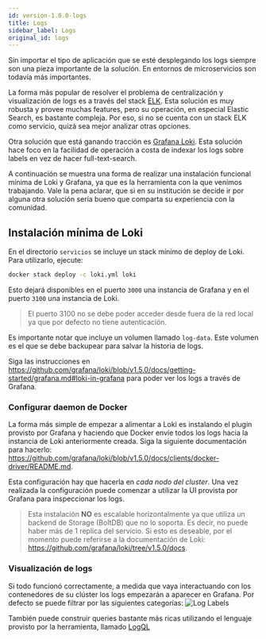 ```yaml
---
id: version-1.0.0-logs
title: Logs
sidebar_label: Logs
original_id: logs
---
```


Sin importar el tipo de aplicación que se esté desplegando los logs siempre son una pieza importante de la solución.
En entornos de microservicios son todavía más importantes. 

La forma más popular de resolver el problema de centralización y visualización de logs es a través del stack [ELK](https://www.elastic.co/what-is/elk-stack). Esta solución es muy robusta y provee muchas features, pero su operación, en especial Elastic Search, es bastante compleja. Por eso, si no se cuenta con un stack ELK como servicio, quizá sea mejor analizar otras opciones.

Otra solución que está ganando tracción es [Grafana Loki](https://grafana.com/oss/loki/). Esta solución hace foco en la facilidad de operación a costa de indexar los logs sobre labels en vez de hacer full-text-search.

A continuación se muestra una forma de realizar una instalación funcional mínima de Loki y Grafana, ya que es la herramienta con la que venimos trabajando. Vale la pena aclarar, que si en su institución se decide ir por alguna otra solución sería bueno que comparta su experiencia con la comunidad.

## Instalación mínima de Loki
En el directorio `servicios` se incluye un stack mínimo de deploy de Loki. Para utilizarlo, ejecute:
```bash
docker stack deploy -c loki.yml loki
```
Esto dejará disponibles en el puerto `3000` una instancia de Grafana y en el puerto `3100` una instancia de Loki.
> El puerto 3100 no se debe poder acceder desde fuera de la red local ya que por defecto no tiene autenticación.

Es importante notar que incluye un volumen llamado `log-data`. Este volumen es el que se debe backupear para salvar
la historia de logs.

Siga las instrucciones en https://github.com/grafana/loki/blob/v1.5.0/docs/getting-started/grafana.md#loki-in-grafana para poder ver los logs a través de Grafana.

### Configurar daemon de Docker
La forma más simple de empezar a alimentar a Loki es instalando el plugin provisto por Grafana y haciendo que Docker envíe todos los logs hacia la instancia de Loki anteriormente creada. Siga la siguiente documentación para hacerlo: https://github.com/grafana/loki/blob/v1.5.0/docs/clients/docker-driver/README.md.

Esta configuración hay que hacerla en *cada nodo del cluster*. Una vez realizada la configuración puede comenzar a utilizar la UI provista por Grafana para inspeccionar los logs.

> Esta instalación **NO** es escalable horizontalmente ya que utiliza un backend de Storage (BoltDB) que no lo soporta. Es decir, no puede haber más de 1 replica del servicio. Si esto es deseable, por el momento puede referirse a la documentación de Loki: https://github.com/grafana/loki/tree/v1.5.0/docs.


### Visualización de logs
Si todo funcionó correctamente, a medida que vaya interactuando con los contenedores de su clúster los logs empezarán a aparecer en Grafana. Por defecto se puede filtrar por las siguientes categorías:
![Log Labels](assets/loki1.jpeg)

También puede construir queries bastante más ricas utilizando el lenguaje provisto por la herramienta, llamado [LogQL](https://github.com/grafana/loki/blob/master/docs/logql.md)
